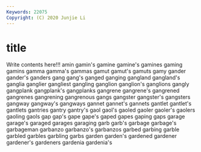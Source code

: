 ```yaml
---
Keywords: 22075
Copyright: (C) 2020 Junjie Li
---
```


# title

Write contents here!!!
amin 
gamin's 
gamine 
gamine's 
gamines 
gaming 
gamins 
gamma 
gamma's
gammas 
gamut 
gamut's 
gamuts 
gamy 
gander 
gander's 
ganders 
gang 
gang's
ganged 
ganging 
gangland 
gangland's 
ganglia 
ganglier 
gangliest 
gangling 
ganglion 
ganglion's
ganglions 
gangly 
gangplank 
gangplank's 
gangplanks 
gangrene 
gangrene's 
gangrened 
gangrenes 
gangrening
gangrenous 
gangs 
gangster 
gangster's 
gangsters 
gangway 
gangway's 
gangways 
gannet 
gannet's
gannets 
gantlet 
gantlet's 
gantlets 
gantries 
gantry 
gantry's 
gaol 
gaol's 
gaoled
gaoler 
gaoler's 
gaolers 
gaoling 
gaols 
gap 
gap's 
gape 
gape's 
gaped
gapes 
gaping 
gaps 
garage 
garage's 
garaged 
garages 
garaging 
garb 
garb's
garbage 
garbage's 
garbageman 
garbanzo 
garbanzo's 
garbanzos 
garbed 
garbing 
garble 
garbled
garbles 
garbling 
garbs 
garden 
garden's 
gardened 
gardener 
gardener's 
gardeners 
gardenia
gardenia's 
